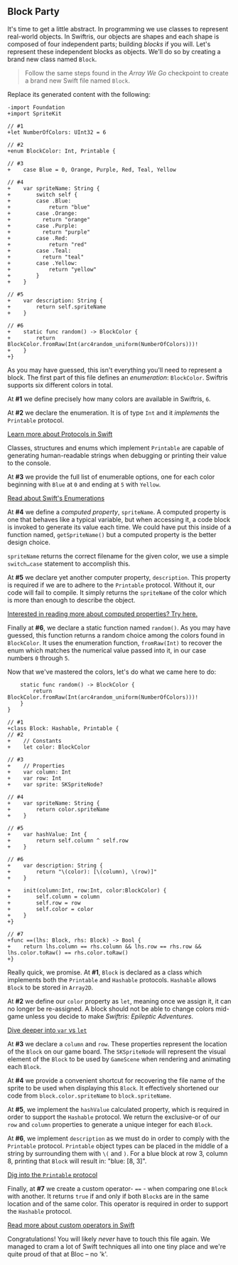 ## Block Party

It's time to get a little abstract. In programming we use classes to represent real-world objects. In Swiftris, our objects are shapes and each shape is composed of four independent parts; building *blocks* if you will. Let's represent these independent blocks as objects. We'll do so by creating a brand new class named `Block`.

> Follow the same steps found in the *Array We Go* checkpoint to create a brand new Swift file named `Block`.

Replace its generated content with the following:

```objc(Block.swift)
-import Foundation
+import SpriteKit

// #1
+let NumberOfColors: UInt32 = 6

// #2
+enum BlockColor: Int, Printable {

// #3  
+    case Blue = 0, Orange, Purple, Red, Teal, Yellow

// #4
+    var spriteName: String {
+        switch self {
+        case .Blue:
+            return "blue"
+        case .Orange:
+          return "orange"
+        case .Purple:
+          return "purple"
+        case .Red:
+            return "red"
+        case .Teal:
+          return "teal"
+        case .Yellow:
+            return "yellow"
+        }
+    }

// #5
+    var description: String {
+        return self.spriteName
+    }

// #6
+    static func random() -> BlockColor {
+        return BlockColor.fromRaw(Int(arc4random_uniform(NumberOfColors)))!
+    }
+}
```

As you may have guessed, this isn't everything you'll need to represent a block. The first part of this file defines an *enumeration*: `BlockColor`. Swiftris supports six different colors in total.

At **#1** we define precisely how many colors are available in Swiftris, `6`.

At **#2** we declare the enumeration. It is of type `Int` and it *implements* the `Printable` protocol.

[Learn more about Protocols in Swift](https://developer.apple.com/library/prerelease/ios/documentation/Swift/Conceptual/Swift_Programming_Language/Protocols.html)

Classes, structures and enums which implement `Printable` are capable of generating human-readable strings when debugging or printing their value to the console.

At **#3** we provide the full list of enumerable options, one for each color beginning with `Blue` at `0` and ending at `5` with `Yellow`.

[Read about Swift's Enumerations](https://developer.apple.com/library/prerelease/ios/documentation/Swift/Conceptual/Swift_Programming_Language/Enumerations.html)

At **#4** we define a *computed property*, `spriteName`. A computed property is one that behaves like a typical variable, but when accessing it, a code block is invoked to generate its value each time. We could have put this inside of a function named, `getSpriteName()` but a computed property  is the better design choice.

`spriteName` returns the correct filename for the given color, we use a simple `switch…case` statement to accomplish this.

At **#5** we declare yet another computer property, `description`. This property is required if we are to adhere to the `Printable` protocol. Without it, our code will fail to compile. It simply returns the `spriteName` of the color which is more than enough to describe the object.

[Interested in reading more about computed properties? Try here.](https://developer.apple.com/library/prerelease/ios/documentation/Swift/Conceptual/Swift_Programming_Language/Properties.html)

Finally at **#6**, we declare a static function named `random()`. As you may have guessed, this function returns a random choice among the colors found in `BlockColor`. It uses the enumeration function, `fromRaw(Int)` to recover the enum which matches the numerical value passed into it, in our case numbers `0` through `5`.

Now that we've mastered the colors, let's do what we came here to do:

```objc(Block.swift)
    static func random() -> BlockColor {
        return BlockColor.fromRaw(Int(arc4random_uniform(NumberOfColors)))!
    }
}

// #1
+class Block: Hashable, Printable {
// #2
+    // Constants
+    let color: BlockColor

// #3
+    // Properties
+    var column: Int
+    var row: Int
+    var sprite: SKSpriteNode?

// #4
+    var spriteName: String {
+        return color.spriteName
+    }

// #5
+    var hashValue: Int {
+        return self.column ^ self.row
+    }

// #6
+    var description: String {
+        return "\(color): [\(column), \(row)]"
+    }

+    init(column:Int, row:Int, color:BlockColor) {
+        self.column = column
+        self.row = row
+        self.color = color
+    }
+}

// #7
+func ==(lhs: Block, rhs: Block) -> Bool {
+    return lhs.column == rhs.column && lhs.row == rhs.row && lhs.color.toRaw() == rhs.color.toRaw()
+}
```

Really quick, we promise. At **#1**, `Block` is declared as a class which implements both the `Printable` and `Hashable` protocols. `Hashable` allows `Block` to be stored in `Array2D`.

At **#2** we define our `color` property as `let`, meaning once we assign it, it can no longer be re-assigned. A block should not be able to change colors mid-game unless you decide to make *Swiftris: Epileptic Adventures*.

[Dive deeper into `var` vs `let`](https://developer.apple.com/library/prerelease/ios/documentation/Swift/Conceptual/Swift_Programming_Language/TheBasics.html)

At **#3** we declare a `column` and `row`. These properties represent the location of the `Block` on our game board. The `SKSpriteNode` will represent the visual element of the `Block` to be used by `GameScene` when rendering and animating each `Block`.

At **#4** we provide a convenient shortcut for recovering the file name of the sprite to be used when displaying this `Block`. It effectively shortened our code from `block.color.spriteName` to `block.spriteName`.

At **#5**, we implement the `hashValue` calculated property, which is required in order to support the `Hashable` protocol. We return the exclusive-or of our `row` and `column` properties to generate a unique integer for each `Block`.

At **#6**, we implement `description` as we must do in order to comply with the `Printable` protocol. `Printable` object types can be placed in the middle of a string by surrounding them with `\(` and `)`. For a blue block at row 3, column 8, printing that `Block` will result in: "blue: [8, 3]".

[Dig into the `Printable` protocol](https://developer.apple.com/library/prerelease/ios/documentation/General/Reference/SwiftStandardLibraryReference/Printable.html)

Finally, at **#7** we create a custom operator- `==` - when comparing one `Block` with another. It returns `true` if and only if both `Block`s are in the same location and of the same color. This operator is required in order to support the `Hashable` protocol.

[Read more about custom operators in Swift](https://developer.apple.com/library/prerelease/ios/documentation/Swift/Conceptual/Swift_Programming_Language/AdvancedOperators.html)

Congratulations! You will likely *never* have to touch this file again. We managed to cram a lot of Swift techniques all into one tiny place and we're quite proud of that at Bloc – no 'k'.
